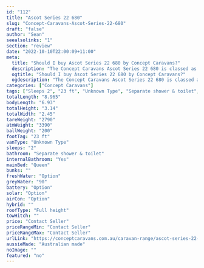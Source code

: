 ```yaml
---
id: "112"
title: "Ascot Series 22 680"
slug: "Concept-Caravans-Ascot-Series-22-680"
draft: "false"
author: "Sean"
seealsolinks: "1"
section: "review"
date: "2022-10-10T22:00:09+11:00"
meta:
  title: "Should I buy Ascot Series 22 680 by Concept Caravans?"
  description: "The Concept Caravans Ascot Series 22 680 is classed as Unknown Type, and sleeps 2 people. It is Australian made and comes in at 23 ft. It generally has Separate shower & toilet."
  ogtitle: "Should I buy Ascot Series 22 680 by Concept Caravans?"
  ogdescription: "The Concept Caravans Ascot Series 22 680 is classed as Unknown Type, and sleeps 2 people. It is Australian made and comes in at 23 ft. It generally has Separate shower & toilet."
categories: ["Concept Caravans"]
tags: ["Sleeps 2", "23 ft", "Unknown Type", "Separate shower & toilet", "Full height", "Price Unknown", "Australian made"]
totalLength: "8.965"
bodyLength: "6.93"
totalHeight: "3.14"
totalWidth: "2.45"
tareWeight: "2790"
atmWeight: "3390"
ballWeight: "200"
footTag: "23 ft"
vanType: "Unknown Type"
sleeps: "2"
bathroom: "Separate shower & toilet"
internalBathroom: "Yes"
mainBed: "Queen"
bunks: ""
freshWater: "Option"
greyWater: "90"
battery: "Option"
solar: "Option"
airCon: "Option"
hybrid: ""
roofType: "Full height"
towHitch: ""
price: "Contact Seller"
priceRangeMin: "Contact Seller"
priceRangeMax: "Contact Seller"
urlLink: "https://conceptcaravans.com.au/caravan-range/ascot-series-22-680/"
aussieMade: "Australian made"
noImage: ""
featured: "no"
---
```

